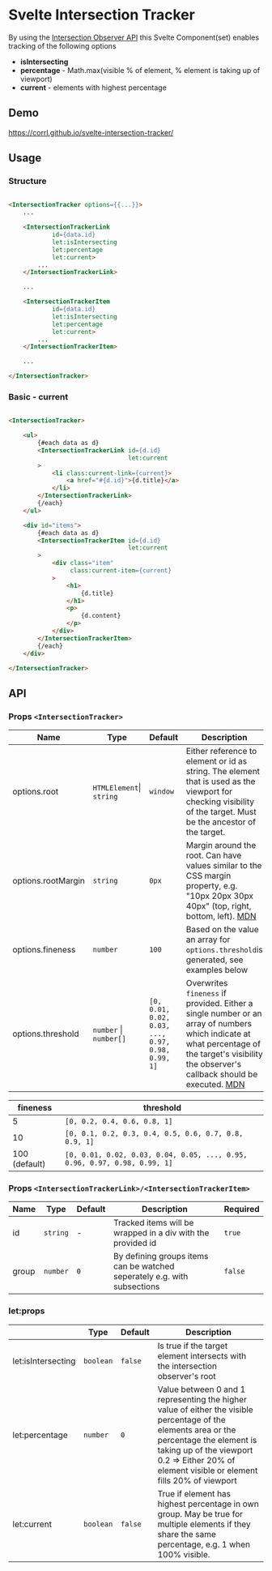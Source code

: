 # Svelte Intersection Tracker

By using the [Intersection Observer API](https://developer.mozilla.org/en-US/docs/Web/API/Intersection_Observer_API) this Svelte Component(set) enables tracking of the following options

- **isIntersecting**
- **percentage** - Math.max(visible % of element, % element is taking up of viewport)
- **current** - elements with highest percentage

## Demo

https://corrl.github.io/svelte-intersection-tracker/

## Usage

### Structure

```html

<IntersectionTracker options={{...}}>
    ...

    <IntersectionTrackerLink
            id={data.id}
            let:isIntersecting
            let:percentage
            let:current>
        ...
    </IntersectionTrackerLink>

    ...

    <IntersectionTrackerItem
            id={data.id}
            let:isIntersecting
            let:percentage
            let:current>
        ...
    </IntersectionTrackerItem>

    ...

</IntersectionTracker>
```

### Basic - current

```html

<IntersectionTracker>

    <ul>
        {#each data as d}
        <IntersectionTrackerLink id={d.id}
                                 let:current
        >
            <li class:current-link={current}>
                <a href="#{d.id}">{d.title}</a>
            </li>
        </IntersectionTrackerLink>
        {/each}
    </ul>

    <div id="items">
        {#each data as d}
        <IntersectionTrackerItem id={d.id}
                                 let:current
        >
            <div class="item"
                 class:current-item={current}
            >
                <h1>
                    {d.title}
                </h1>
                <p>
                    {d.content}
                </p>
            </div>
        </IntersectionTrackerItem>
        {/each}
    </div>

</IntersectionTracker>
```

## API

### Props `<IntersectionTracker>`

| Name               | Type                         | Default              | Description                                                                                                                                                                                                                                                                           | Required |
|--------------------|------------------------------|----------------------|---------------------------------------------------------------------------------------------------------------------------------------------------------------------------------------------------------------------------------------------------------------------------------------|----------|
| options.root       | `HTMLElement`&#124; `string` | `window`             | Either reference to element or id as string. The element that is used as the viewport for checking visibility of the target. Must be the ancestor of the target.                                                                                                                                                                                                                                         | `false`  |
| options.rootMargin | `string`                     | `0px`                | Margin around the root. Can have values similar to the CSS margin property, e.g. "10px 20px 30px 40px" (top, right, bottom, left). [MDN](https://developer.mozilla.org/en-US/docs/Web/API/Intersection_Observer_API#rootmargin)                                                       | `false`  |
| options.fineness   | `number`                     | `100`                  | Based on the value an array for `options.threshold`is generated, see examples below                                                                                                                                                                                                   | `false`  |
| options.threshold  | `number` &#124;  `number[]`        | `[0, 0.01, 0.02, 0.03, ..., 0.97, 0.98, 0.99, 1]` | Overwrites `fineness` if provided. Either a single number or an array of numbers which indicate at what percentage of the target's visibility the observer's callback should be executed. [MDN](https://developer.mozilla.org/en-US/docs/Web/API/Intersection_Observer_API#threshold) | `false`  |

| fineness      |threshold|
|---------------|---|
| 5             |`[0, 0.2, 0.4, 0.6, 0.8, 1]`|
| 10            |`[0, 0.1, 0.2, 0.3, 0.4, 0.5, 0.6, 0.7, 0.8, 0.9, 1]`|
| 100 (default) |`[0, 0.01, 0.02, 0.03, 0.04, 0.05, ..., 0.95, 0.96, 0.97, 0.98, 0.99, 1]`|

### Props `<IntersectionTrackerLink>/<IntersectionTrackerItem>`

| Name  | Type     | Default | Description                                                              | Required |
|-------|----------|---------|--------------------------------------------------------------------------|----------|
| id    | `string` | -       | Tracked items will be wrapped in a div with the provided id              | `true`   |
| group | `number` | `0`       | By defining groups items can be watched seperately e.g. with subsections | `false`  |

### let:props

|                    | Type      | Default | Description                                                                                                                                                                                                                                    |
|--------------------|-----------|---------|------------------------------------------------------------------------------------------------------------------------------------------------------------------------------------------------------------------------------------------------|
| let:isIntersecting | `boolean` | `false`   | Is true if the target element intersects with the intersection observer's root                                                                                                                                                                 |
| let:percentage     | `number`  | `0`       | Value between 0 and 1 representing the higher value of either the visible percentage of the elements area or the percentage the element is taking up of the viewport<br/>0.2 => Either 20% of element visible or element fills 20% of viewport |
| let:current        | `boolean` | `false`   | True if element has highest percentage in own group. May be true for multiple elements if they share the same percentage, e.g. 1 when 100% visible.                                                                                            |

